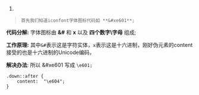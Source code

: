 1.

> ```
> 首先我们知道iconfont字体图标代码如 **&#xe601**;
> ```

**代码分解:** 字体图标由 **&#** 和 **x** 以及 **四个数字\字母** 组成;

**工作原理:** 其中`&#`表示这是字符实体，`x`表示这是十六进制，刚好伪元素的content接受的也是十六进制的Unicode编码，

**解决办法**: 所以 &#xe601 写成 `\e601;`

```
.down::after {
    content:  "\e604";
}
```

